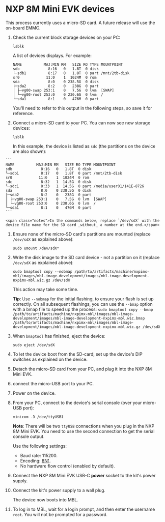 # NXP 8M Mini EVK devices

<span class="tips">This process currently uses a micro-SD card. A future release will use the on-board EMMC.</span>

1. Check the current block storage devices on your PC:

    ```
    lsblk
    ```

    A list of devices displays. For example:

    ```
    NAME          MAJ:MIN RM   SIZE RO TYPE MOUNTPOINT
    sdb             8:16   0   1.8T  0 disk
    └─sdb1          8:17   0   1.8T  0 part /mnt/2tb-disk
    sr0            11:0    1  1024M  0 rom  
    sda             8:0    0 238.5G  0 disk
    ├─sda2          8:2    0   238G  0 part
    │ ├─vg00-swap 253:1    0   7.5G  0 lvm  [SWAP]
    │ └─vg00-root 253:0    0 230.6G  0 lvm  /
    └─sda1          8:1    0   476M  0 part
    ```

   You'll need to refer to this output in the following steps, so save it for reference.

1. Connect a micro-SD card to your PC. You can now see new storage devices:


    ```
    lsblk
    ```

    In this example, the device is listed as `sdc` (the partitions on the device are also shown):
<!--this doesn't match, because it's PICO-->

    ```
    NAME          MAJ:MIN RM   SIZE RO TYPE MOUNTPOINT
    sdb             8:16   0   1.8T  0 disk
    └─sdb1          8:17   0   1.8T  0 part /mnt/2tb-disk
    sr0            11:0    1  1024M  0 rom  
    sdc             8:32   1  14.5G  0 disk
    └─sdc1          8:33   1  14.5G  0 part /media/user01/141E-8726
    sda             8:0    0 238.5G  0 disk
    ├─sda2          8:2    0   238G  0 part
    │ ├─vg00-swap 253:1    0   7.5G  0 lvm  [SWAP]
    │ └─vg00-root 253:0    0 230.6G  0 lvm  /
    └─sda1          8:1    0   476M  0 part
    ```

    <span class="notes">In the commands below, replace `/dev/sdX` with the device file name for the SD card _without_ a number at the end.</span>

1. Ensure none of the micro-SD card's partitions are mounted (replace `/dev/sdX` as explained above):

    ```
    sudo umount /dev/sdX*
    ```

1. Write the disk image to the SD card device - not a partition on it (replace `/dev/sdX` as explained above):

    ```
    sudo bmaptool copy --nobmap /path/to/artifacts/machine/nxpimx-mbl/images/mbl-image-development/images/mbl-image-development-nxpimx-mbl.wic.gz /dev/sdX
    ```

    This action may take some time.

    <span class="tips">**Tip**: Use `--nobmap` for the initial flashing, to ensure your flash is set up correctly. On all subsequent flashings, you can use the `--bmap` option with a bmap file to speed up the process: `sudo bmaptool copy --bmap /path/to/artifacts/machine/nxpimx-mbl/images/mbl-image-development/images/mbl-image-development-nxpimx-mbl.wic.bmap /path/to/artifacts/machine/nxpimx-mbl/images/mbl-image-development/images/mbl-image-development-nxpimx-mbl.wic.gz /dev/sdX`</span>

1. When `bmaptool` has finished, eject the device:

    ```
    sudo eject /dev/sdX
    ```

1. To let the device boot from the SD-card, set up the device's DIP switches as explained on the device.

1. Detach the micro-SD card from your PC, and plug it into the NXP 8M Mini EVK.

1. connect the micro-USB port to your PC.

1. Power on the device.

1. From your PC, connect to the device's serial console (over your micro-USB port):

    ```
    minicom -D /dev/ttyUSB1
    ```

    <span class="notes">**Note**: There will be two `ttyUSB` connections when you plug in the NXP 8M Mini EVK. You need to use the second connection to get the serial console output.</span>

    Use the following settings:

    * Baud rate: 115200.
    * Encoding: [8N1](https://en.wikipedia.org/wiki/8-N-1).
    * No hardware flow control (enabled by default).

1. Connect the NXP 8M Mini EVK USB-C **power** socket to the kit's power supply.

1. Connect the kit's power supply to a wall plug.

    The device now boots into MBL.

1. To log in to MBL, wait for a login prompt, and then enter the username `root`. You will not be prompted for a password.
